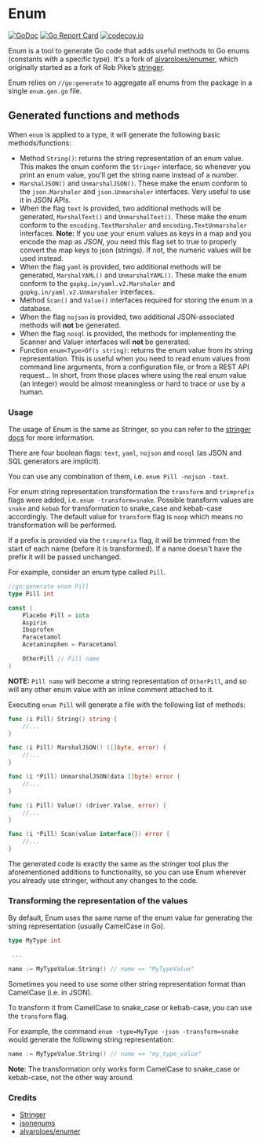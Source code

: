 # Enum
[![GoDoc](https://godoc.org/github.com/tucnak/enum?status.svg)](https://godoc.org/github.com/tucnak/enum)
[![Go Report Card](https://goreportcard.com/badge/github.com/tucnak/enum)](https://goreportcard.com/report/github.com/tucnak/enum)
[![codecov.io](https://codecov.io/gh/tucnak/enum/coverage.svg)](https://codecov.io/gh/tucnak/enum)

Enum is a tool to generate Go code that adds useful methods to Go enums (constants with a specific type).
It's a fork of [alvaroloes/enumer](https://github.com/alvaroloes/enumer), which originally started as a fork of Rob Pike’s [stringer](https://godoc.org/golang.org/x/tools/cmd/stringer).

Enum relies on `//go:generate` to aggregate all enums from the package in a single `enum.gen.go` file.

## Generated functions and methods
When `enum` is applied to a type, it will generate the following basic methods/functions: 
* Method `String()`: returns the string representation of an enum value. This makes the enum conform
the `Stringer` interface, so whenever you print an enum value, you'll get the string name instead of a number.
* `MarshalJSON()` and `UnmarshalJSON()`. These make the enum conform to the `json.Marshaler` and `json.Unmarshaler` interfaces.
Very useful to use it in JSON APIs.
* When the flag `text` is provided, two additional methods will be generated, `MarshalText()` and `UnmarshalText()`. These make
the enum conform to the `encoding.TextMarshaler` and `encoding.TextUnmarshaler` interfaces. 
**Note:** If you use your enum values as keys in a map and you encode the map as _JSON_, you need this flag set to true to properly
convert the map keys to json (strings). If not, the numeric values will be used instead.
* When the flag `yaml` is provided, two additional methods will be generated, `MarshalYAML()` and `UnmarshalYAML()`. These make
the enum conform to the `gopkg.in/yaml.v2.Marshaler` and `gopkg.in/yaml.v2.Unmarshaler` interfaces.
* Method `Scan()` and `Value()` interfaces required for storing the enum in a database.
* When the flag `nojson` is provided, two additional JSON-associated methods will **not** be generated. 
* When the flag `nosql` is provided, the methods for implementing the Scanner and Valuer interfaces will **not** be generated.
* Function `enum<Type>Of(s string)`: returns the enum value from its string representation. This is useful
when you need to read enum values from command line arguments, from a configuration file, or
from a REST API request... In short, from those places where using the real enum value (an integer) would
be almost meaningless or hard to trace or use by a human.

### Usage

The usage of Enum is the same as Stringer, so you can refer to the
[stringer docs](https://godoc.org/golang.org/x/tools/cmd/stringer) for more
information.

There are four boolean flags: `text`, `yaml`, `nojson` and `nosql` (as JSON and
SQL generators are implicit).

You can use any combination of them, i.e. `enum Pill -nojson -text`.

For enum string representation transformation the `transform` and `trimprefix`
flags were added, i.e. `enum -transform=snake`. Possible transform values are
`snake` and `kebab` for transformation to snake_case and kebab-case accordingly.
The default value for `transform` flag is `noop` which means no transformation
will be performed.

If a prefix is provided via the `trimprefix` flag, it will be trimmed from the
start of each name (before it is transformed). If a name doesn't have the prefix
it will be passed unchanged.

For example, consider an enum type called `Pill`.
```go
//go:generate enum Pill
type Pill int

const (
	Placebo Pill = iota
	Aspirin
	Ibuprofen
	Paracetamol
	Acetaminophen = Paracetamol

	OtherPill // Pill name
)
```

**NOTE:** `Pill name` will become a string representation of `OtherPill`, and so
will any other enum value with an inline comment attached to it.

Executing `enum Pill` will generate a file with the following list of methods:
```go
func (i Pill) String() string { 
	//...
}

func (i Pill) MarshalJSON() ([]byte, error) {
	//...
}

func (i *Pill) UnmarshalJSON(data []byte) error {
	//...
}

func (i Pill) Value() (driver.Value, error) {
	//...
}

func (i *Pill) Scan(value interface{}) error {
	//...
}
```

The generated code is exactly the same as the stringer tool plus the 
aforementioned additions to functionality, so you can use Enum wherever you
already use stringer, without any changes to the code.

### Transforming the representation of the values
By default, Enum uses the same name of the enum value for generating the
string representation (usually CamelCase in Go).

```go
type MyType int

 ...

name := MyTypeValue.String() // name => "MyTypeValue"
```

Sometimes you need to use some other string representation format than CamelCase
(i.e. in JSON).

To transform it from CamelCase to snake_case or kebab-case, you can use the
`transform` flag.

For example, the command `enum -type=MyType -json -transform=snake` would
generate the following string representation:

```go
name := MyTypeValue.String() // name => "my_type_value"
```
**Note**: The transformation only works form CamelCase to snake_case or
kebab-case, not the other way around.

### Credits
* [Stringer](https://godoc.org/golang.org/x/tools/cmd/stringer)
* [jsonenums](https://github.com/campoy/jsonenums)
* [alvaroloes/enumer](https://github.com/alvaroloes/enumer)
